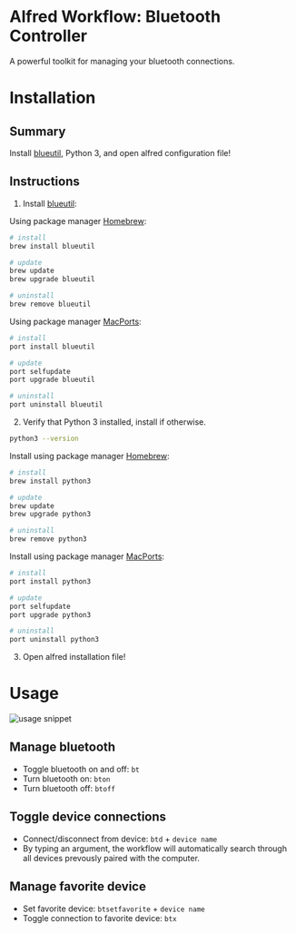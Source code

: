 # Alfred Workflow: Bluetooth Controller
A powerful toolkit for managing your bluetooth connections.

# Installation
## Summary
Install [blueutil](http://www.frederikseiffert.de/blueutil/), Python 3, and open alfred configuration file!

## Instructions
1. Install [blueutil](http://www.frederikseiffert.de/blueutil/): 

Using package manager [Homebrew](https://brew.sh/):

```sh
# install
brew install blueutil

# update
brew update
brew upgrade blueutil

# uninstall
brew remove blueutil
```

Using package manager [MacPorts](https://www.macports.org/):

```sh
# install
port install blueutil

# update
port selfupdate
port upgrade blueutil

# uninstall
port uninstall blueutil
```

2. Verify that Python 3 installed, install if otherwise.
```sh
python3 --version
```


Install using package manager [Homebrew](https://brew.sh/):

```sh
# install
brew install python3

# update
brew update
brew upgrade python3

# uninstall
brew remove python3
```


Install using package manager [MacPorts](https://www.macports.org/):

```sh
# install
port install python3

# update
port selfupdate
port upgrade python3

# uninstall
port uninstall python3
```


3. Open alfred installation file!


# Usage

![usage snippet]("alfred_bluetooth_long.gif" "Usage snippet")

## Manage bluetooth
- Toggle bluetooth on and off: `bt`
- Turn bluetooth on: `bton`
- Turn bluetooth off: `btoff`

## Toggle device connections
- Connect/disconnect from device: `btd` + `device name`
- By typing an argument, the workflow will automatically search through all devices prevously paired with the computer.

## Manage favorite device
- Set favorite device: `btsetfavorite` + `device name`
- Toggle connection to favorite device: `btx`
